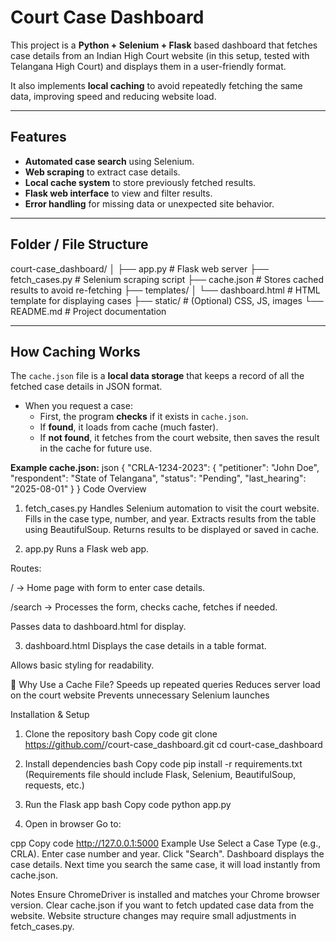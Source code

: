 # Court Case Dashboard

This project is a **Python + Selenium + Flask** based dashboard that fetches case details from an Indian High Court website (in this setup, tested with Telangana High Court) and displays them in a user-friendly format.

It also implements **local caching** to avoid repeatedly fetching the same data, improving speed and reducing website load.

---

## Features

- **Automated case search** using Selenium.
- **Web scraping** to extract case details.
- **Local cache system** to store previously fetched results.
- **Flask web interface** to view and filter results.
- **Error handling** for missing data or unexpected site behavior.

---

## Folder / File Structure

court-case_dashboard/
│
├── app.py # Flask web server
├── fetch_cases.py # Selenium scraping script
├── cache.json # Stores cached results to avoid re-fetching
├── templates/
│ └── dashboard.html # HTML template for displaying cases
├── static/ # (Optional) CSS, JS, images
└── README.md # Project documentation


---

## How Caching Works

The `cache.json` file is a **local data storage** that keeps a record of all the fetched case details in JSON format.  

- When you request a case:
  - First, the program **checks** if it exists in `cache.json`.
  - If **found**, it loads from cache (much faster).
  - If **not found**, it fetches from the court website, then saves the result in the cache for future use.

**Example cache.json:**
json
{
  "CRLA-1234-2023": {
    "petitioner": "John Doe",
    "respondent": "State of Telangana",
    "status": "Pending",
    "last_hearing": "2025-08-01"
  }
}
Code Overview
1. fetch_cases.py
Handles Selenium automation to visit the court website.
Fills in the case type, number, and year.
Extracts results from the table using BeautifulSoup.
Returns results to be displayed or saved in cache.

2. app.py
Runs a Flask web app.

Routes:

/ → Home page with form to enter case details.

/search → Processes the form, checks cache, fetches if needed.

Passes data to dashboard.html for display.

3. dashboard.html
Displays the case details in a table format.

Allows basic styling for readability.

📌 Why Use a Cache File?
Speeds up repeated queries
Reduces server load on the court website
Prevents unnecessary Selenium launches


Installation & Setup
1. Clone the repository
bash
Copy code
git clone https://github.com/<your-username>/court-case_dashboard.git
cd court-case_dashboard
2. Install dependencies
bash
Copy code
pip install -r requirements.txt
(Requirements file should include Flask, Selenium, BeautifulSoup, requests, etc.)

3. Run the Flask app
bash
Copy code
python app.py
4. Open in browser
Go to:

cpp
Copy code
http://127.0.0.1:5000
Example Use
Select a Case Type (e.g., CRLA).
Enter case number and year.
Click "Search".
Dashboard displays the case details.
Next time you search the same case, it will load instantly from cache.json.

Notes
Ensure ChromeDriver is installed and matches your Chrome browser version.
Clear cache.json if you want to fetch updated case data from the website.
Website structure changes may require small adjustments in fetch_cases.py.
